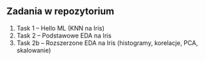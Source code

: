 ## Zadania w repozytorium
1. Task 1 – Hello ML (KNN na Iris)
2. Task 2 – Podstawowe EDA na Iris
3. Task 2b – Rozszerzone EDA na Iris (histogramy, korelacje, PCA, skalowanie)
